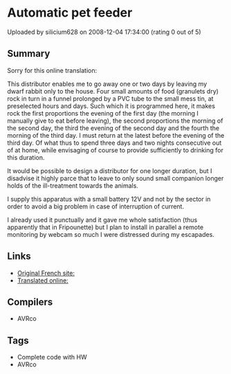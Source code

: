 # Automatic pet feeder

Uploaded by silicium628 on 2008-12-04 17:34:00 (rating 0 out of 5)

## Summary

Sorry for this online translation:


This distributor enables me to go away one or two days by leaving my dwarf rabbit only to the house. Four small amounts of food (granulets dry) rock in turn in a funnel prolonged by a PVC tube to the small mess tin, at preselected hours and days. Such which it is programmed here, it makes rock the first proportions the evening of the first day (the morning I manually give to eat before leaving), the second proportions the morning of the second day, the third the evening of the second day and the fourth the morning of the third day. I must return at the latest before the evening of the third day. Of what thus to spend three days and two nights consecutive out of at home, while envisaging of course to provide sufficiently to drinking for this duration.


It would be possible to design a distributor for one longer duration, but I disadvise it highly parce that to leave to only sound small companion longer holds of the ill-treatment towards the animals.


I supply this apparatus with a small battery 12V and not by the sector in order to avoid a big problem in case of interruption of current.  

I already used it punctually and it gave me whole satisfaction (thus apparently that in Fripounette) but I plan to install in parallel a remote monitoring by webcam so much I were distressed during my escapades.

## Links

- [Original French site:](http://www.silicium628.fr/electron/distributeur/distributeur.html)
- [Translated online:](http://64.233.179.104/translate_c?hl=en&langpair=auto%7Cen&u=http%3A//www.silicium628.fr/electron/distributeur/distributeur.html)

## Compilers

- AVRco

## Tags

- Complete code with HW
- AVRco

